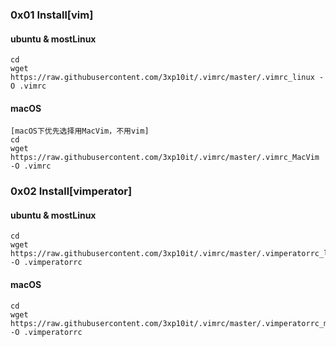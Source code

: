 ### 0x01 Install[vim]

#### ubuntu & mostLinux
```
cd  
wget https://raw.githubusercontent.com/3xp10it/.vimrc/master/.vimrc_linux -O .vimrc
```

#### macOS
```
[macOS下优先选择用MacVim，不用vim]  
cd    
wget https://raw.githubusercontent.com/3xp10it/.vimrc/master/.vimrc_MacVim -O .vimrc
```

### 0x02 Install[vimperator]

#### ubuntu & mostLinux
```
cd   
wget https://raw.githubusercontent.com/3xp10it/.vimrc/master/.vimperatorrc_linux -O .vimperatorrc
```
#### macOS
```
cd
wget https://raw.githubusercontent.com/3xp10it/.vimrc/master/.vimperatorrc_macOS -O .vimperatorrc
```

